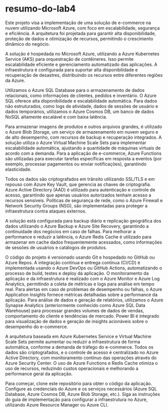 # resumo-do-lab4
Este projeto visa a implementação de uma solução de e-commerce na nuvem utilizando Microsoft Azure, com foco em escalabilidade, segurança e eficiência. A arquitetura foi projetada para garantir alta disponibilidade, proteção de dados e otimização de recursos, permitindo o crescimento dinâmico do negócio.

A solução é hospedada no Microsoft Azure, utilizando a Azure Kubernetes Service (AKS) para orquestração de contêineres. Isso permite escalabilidade eficiente e gerenciamento automatizado das aplicações. A infraestrutura é configurada para suportar alta disponibilidade e recuperação de desastres, distribuindo os recursos entre diferentes regiões da Azure.

Utilizamos o Azure SQL Database para o armazenamento de dados relacionais, como informações de clientes, pedidos e inventário. O Azure SQL oferece alta disponibilidade e escalabilidade automática. Para dados não estruturados, como logs de atividade, dados de sessões de usuário e dados temporários, utilizamos o Azure Cosmos DB, um banco de dados NoSQL altamente escalável e com baixa latência.

Para armazenar imagens de produtos e outros arquivos grandes, é utilizado o Azure Blob Storage, um serviço de armazenamento em nuvem seguro e de alto desempenho, com recursos de backup e recuperação integrados. A solução utiliza o Azure Virtual Machine Scale Sets para implementar escalabilidade automática, ajustando a quantidade de máquinas virtuais de acordo com a demanda. Para a aplicação de e-commerce, Azure Functions são utilizadas para executar tarefas específicas em resposta a eventos (por exemplo, processar pagamentos ou enviar notificações), garantindo elasticidade.

Todos os dados são criptografados em trânsito utilizando SSL/TLS e em repouso com Azure Key Vault, que gerencia as chaves de criptografia. Azure Active Directory (AAD) é utilizado para autenticação e controle de acesso, garantindo que apenas usuários autorizados tenham acesso a recursos sensíveis. Políticas de segurança de rede, como o Azure Firewall e Network Security Groups (NSG), são implementadas para proteger a infraestrutura contra ataques externos.

A solução está configurada para backup diário e replicação geográfica dos dados utilizando o Azure Backup e Azure Site Recovery, garantindo a continuidade dos negócios em caso de falhas. Para melhorar a performance e reduzir a latência, o Azure Redis Cache é utilizado para armazenar em cache dados frequentemente acessados, como informações de sessões de usuários e catálogos de produtos.

O código do projeto é versionado usando Git e hospedado no GitHub ou Azure Repos. A integração contínua e entrega contínua (CI/CD) é implementada usando o Azure DevOps ou GitHub Actions, automatizando o processo de build, testes e deploy da aplicação. O monitoramento da aplicação e da infraestrutura é realizado com o Azure Monitor e Azure Log Analytics, permitindo a coleta de métricas e logs para análise em tempo real. Para alertas em caso de problemas de desempenho ou falhas, o Azure Application Insights fornece métricas detalhadas sobre a performance da aplicação. Para análise de dados e geração de relatórios, utilizamos o Azure Synapse Analytics (anteriormente conhecido como Azure SQL Data Warehouse) para processar grandes volumes de dados de vendas, comportamento do cliente e tendências de mercado. Power BI é integrado para visualização de dados e geração de insights acionáveis sobre o desempenho do e-commerce.

A arquitetura baseada em Azure Kubernetes Service e Virtual Machine Scale Sets permite aumentar ou reduzir a infraestrutura de forma automática, conforme a demanda de tráfego do e-commerce. Todos os dados são criptografados, e o controle de acesso é centralizado no Azure Active Directory, com monitoramento contínuo das operações através do Azure Security Center. O uso de Azure Functions e Redis Cache otimiza o uso de recursos, reduzindo custos operacionais e melhorando a performance geral da aplicação.

Para começar, clone este repositório para obter o código da aplicação. Configure as credenciais do Azure e os serviços necessários (Azure SQL Database, Azure Cosmos DB, Azure Blob Storage, etc.). Siga as instruções do guia de implementação para configurar a infraestrutura no Azure, utilizando Azure Resource Manager ou Azure CLI.
